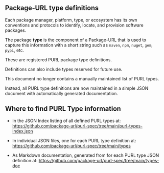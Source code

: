 ## Package-URL type definitions

Each package manager, platform, type, or ecosystem has its own conventions
and protocols to identify, locate, and provision software packages.

The package **type** is the component of a Package-URL that is used to
capture this information with a short string such as `maven`, `npm`,
`nuget`, `gem`, `pypi`, etc.

These are registered PURL package type definitions.

Definitions can also include types reserved for future use.

This document no longer contains a manually maintained list of PURL types.

Instead, all PURL type definitions are now maintained in a simple JSON
document with automatically generated documentation.

## Where to find PURL Type information

- In the JSON Index listing of all defined PURL types at:
  https://github.com/package-url/purl-spec/tree/main/purl-types-index.json

- In individual JSON files, one for each PURL type definition at:
  https://github.com/package-url/purl-spec/tree/main/types

- As Markdown documentation, generated from for each PURL type JSON
  definition at:
  https://github.com/package-url/purl-spec/tree/main/types-doc
